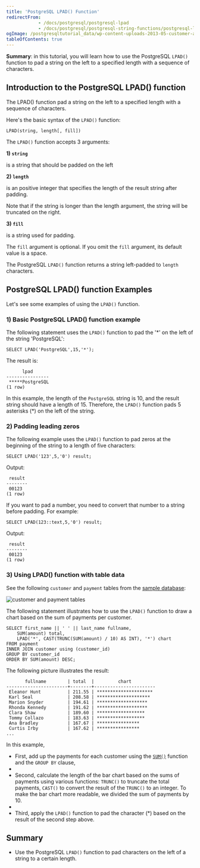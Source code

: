 ```yaml
---
title: 'PostgreSQL LPAD() Function'
redirectFrom:
            - /docs/postgresql/postgresql-lpad 
            - /docs/postgresql/postgresql-string-functions/postgresql-lpad/
ogImage: /postgresqltutorial_data/wp-content-uploads-2013-05-customer-and-payment-tables.png
tableOfContents: true
---
```



**Summary**: in this tutorial, you will learn how to use the PostgreSQL `LPAD()` function to pad a string on the left to a specified length with a sequence of characters.

## Introduction to the PostgreSQL LPAD() function

The LPAD() function pad a string on the left to a specified length with a sequence of characters.

Here's the basic syntax of the `LPAD()` function:

```
LPAD(string, length[, fill])
```

The `LPAD()` function accepts 3 arguments:

**1) `string`**

is a string that should be padded on the left

**2) `length`**

is an positive integer that specifies the length of the result string after padding.

Note that if the string is longer than the length argument, the string will be truncated on the right.

**3) `fill`**

is a string used for padding.

The `fill` argument is optional. If you omit the `fill` argument, its default value is a space.

The PostgreSQL `LPAD()` function returns a string left-padded to `length` characters.

## PostgreSQL LPAD() function Examples

Let's see some examples of using the `LPAD()` function.

### 1) Basic PostgreSQL LPAD() function example

The following statement uses the `LPAD()` function to pad the '\*' on the left of the string 'PostgreSQL':

```
SELECT LPAD('PostgreSQL',15,'*');
```

The result is:

```
      lpad
----------------
 *****PostgreSQL
(1 row)
```

In this example, the length of the `PostgreSQL` string is 10, and the result string should have a length of 15. Therefore, the `LPAD()` function pads 5 asterisks (\*) on the left of the string.

### 2) Padding leading zeros

The following example uses the `LPAD()` function to pad zeros at the beginning of the string to a length of five characters:

```
SELECT LPAD('123',5,'0') result;
```

Output:

```
 result
--------
 00123
(1 row)
```

If you want to pad a number, you need to convert that number to a string before padding. For example:

```
SELECT LPAD(123::text,5,'0') result;
```

Output:

```
 result
--------
 00123
(1 row)
```

### 3) Using LPAD() function with table data

See the following `customer` and `payment` tables from the [sample database](https://www.postgresqltutorial.com/postgresql-getting-started/postgresql-sample-database/):

![customer and payment tables](/postgresqltutorial_data/wp-content-uploads-2013-05-customer-and-payment-tables.png)

The following statement illustrates how to use the `LPAD()` function to draw a chart based on the sum of payments per customer.

```
SELECT first_name || ' ' || last_name fullname,
    SUM(amount) total,
    LPAD('*', CAST(TRUNC(SUM(amount) / 10) AS INT), '*') chart
FROM payment
INNER JOIN customer using (customer_id)
GROUP BY customer_id
ORDER BY SUM(amount) DESC;
```

The following picture illustrates the result:

```
       fullname        | total  |         chart
-----------------------+--------+-----------------------
 Eleanor Hunt          | 211.55 | *********************
 Karl Seal             | 208.58 | ********************
 Marion Snyder         | 194.61 | *******************
 Rhonda Kennedy        | 191.62 | *******************
 Clara Shaw            | 189.60 | ******************
 Tommy Collazo         | 183.63 | ******************
 Ana Bradley           | 167.67 | ****************
 Curtis Irby           | 167.62 | ****************
...
```

In this example,

- First, add up the payments for each customer using the [`SUM()`](https://www.postgresqltutorial.com/postgresql-aggregate-functions/postgresql-sum-function/) function and the `GROUP BY` clause,
-
- Second, calculate the length of the bar chart based on the sums of payments using various functions: `TRUNC()` to truncate the total payments, `CAST()` to convert the result of the `TRUNC()` to an integer. To make the bar chart more readable, we divided the sum of payments by 10.
-
- Third, apply the `LPAD()` function to pad the character (\*) based on the result of the second step above.

## Summary

- Use the PostgreSQL `LPAD()` function to pad characters on the left of a string to a certain length.
